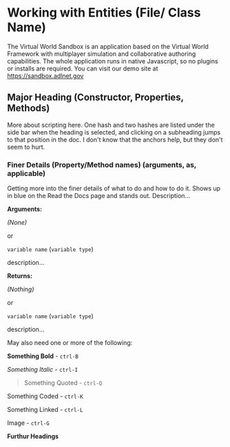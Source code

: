 # Working with Entities (File/ Class Name)

The Virtual World Sandbox is an application based on the Virtual World Framework with multiplayer simulation and collaborative authoring capabilities. The whole application runs in native Javascript, so no plugins or installs are required. You can visit our demo site at https://sandbox.adlnet.gov

<a id='majorHeading'></a>
## Major Heading (Constructor, Properties, Methods)

More about scripting here.  One hash and two hashes are listed under the side bar when the heading is selected, and clicking on a subheading jumps to that position in the doc. I don't know that the anchors help, but they don't seem to hurt.

<a id='finerDetails'></a>
### Finer Details (Property/Method names) (arguments, as, applicable)

Getting more into the finer details of what to do and how to do it.  Shows up in blue on the Read the Docs page and stands out. Description...   

**Arguments:**

*(None)*

or

`variable name` (`variable type`)

description...

**Returns:**

*(Nothing)*

or

`variable name` (`variable type`)

description...

May also need one or more of the following:

**Something Bold** - `ctrl-B`

*Something Italic* - `ctrl-I`

> Something Quoted - 
> `ctrl-Q`
>
 
Something Coded - `ctrl-K`

Something Linked - `ctrl-L`

Image - `ctrl-G`

****Furthur Headings**** 
